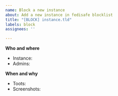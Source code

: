 ```yaml
---
name: Block a new instance
about: Add a new instance in fedisafe blocklist
title: "[BLOCK] instance.tld"
labels: block
assignees: ''

---
```


**Who and where**
<!-- List instance and it's admins who took part of offensive toots while answering or citing it's victim. -->
<!-- We add only instances who take their shit outside their own servers. If they don't harass you directly by using reply button or citing your nickname @victim@instance.tld, unless special case, we won't add it. -->
* Instance: 
* Admins: 

**When and why**
<!-- Add links to admin's offensive toots with screenshots here. -->
<!-- Both are mandatory. A link from webarchive or archiveis is fine too -->
* Toots: 
* Screenshots:
